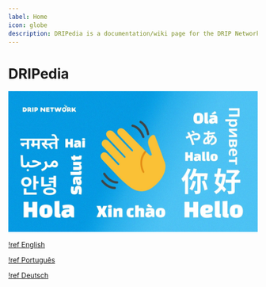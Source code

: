 ```yaml
---
label: Home
icon: globe
description: DRIPedia is a documentation/wiki page for the DRIP Network explaining the inner workings of the Faucet, Reservoir, and Fountain. Learn more about the project's Roadmap, Team, and available Resources.
---
```



# DRIPedia

![DRIPedia is a documentation/wiki project for the DRIP Network.](/static/banner_hello.jpg)

[!ref English](en/intro.md)

[!ref Português](pt/intro.md)

[!ref Deutsch](de/intro.md)

<!-- [!ref 日本語](ja/intro.md) -->
